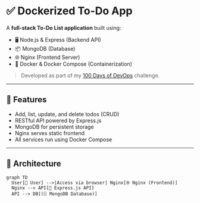 
# ✅ Dockerized To-Do App

A **full-stack To-Do List application** built using:

- 🖥️ Node.js & Express (Backend API)
- 📦 MongoDB (Database)
- 🌐 Nginx (Frontend Server)
- 🐳 Docker & Docker Compose (Containerization)

> Developed as part of my [100 Days of DevOps](https://github.com/ritesh355/Devops-journal) challenge.

---

## 📌 Features

- Add, list, update, and delete todos (CRUD)
- RESTful API powered by Express.js
- MongoDB for persistent storage
- Nginx serves static frontend
- All services run using Docker Compose

---

## 🧱 Architecture

```mermaid
graph TD
  User[🧑 User] -->|Access via browser| Nginx[🌐 Nginx (Frontend)]
  Nginx --> API[🔗 Express.js API]
  API --> DB[(🗄️ MongoDB Database)]
